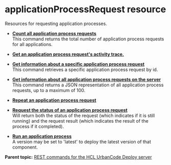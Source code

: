 # applicationProcessRequest resource

Resources for requesting application processes.

-   **[Count all application process requests](../../com.udeploy.api.doc/topics/rest_cli_applicationprocessrequest_count_get.md)**  
This command returns the total number of application process requests for all applications.
-   **[Get an application process request's activity trace.](../../com.udeploy.api.doc/topics/rest_cli_applicationprocessrequest_request_get.md)**  

-   **[Get information about a specific application process request](../../com.udeploy.api.doc/topics/rest_cli_applicationprocessrequest_info_requestid_get.md)**  
This command retrieves a specific application process request by id.
-   **[Get information about all application process requests on the server](../../com.udeploy.api.doc/topics/rest_cli_applicationprocessrequest_get.md)**  
This command returns a JSON representation of all application process requests, up to a maximum of 100.
-   **[Repeat an application process request](../../com.udeploy.api.doc/topics/rest_cli_applicationprocessrequest_repeatrequest_put.md)**  

-   **[Request the status of an application process request](../../com.udeploy.api.doc/topics/rest_cli_applicationprocessrequest_requeststatus_get.md)**  
Will return both the status of the request \(which indicates if it is still running\) and the request result \(which indicates the result of the process if it completed\).
-   **[Run an application process](../../com.udeploy.api.doc/topics/rest_cli_applicationprocessrequest_request_put.md)**  
A version may be set to 'latest' to deploy the latest version of that component.

**Parent topic:** [REST commands for the HCL UrbanCode Deploy server](../../com.udeploy.reference.doc/topics/rest_api_ref_commands.md)

